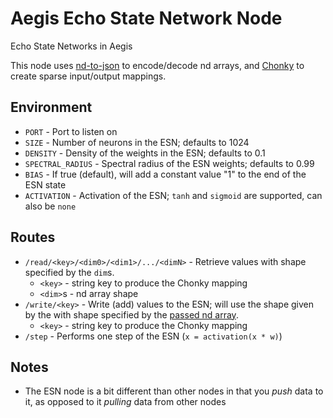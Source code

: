 # Aegis Echo State Network Node
Echo State Networks in Aegis

This node uses [nd-to-json](https://github.com/tehZevo/nd-to-json) to encode/decode nd arrays, and [Chonky](https://github.com/tehZevo/chonky) to create sparse input/output mappings.

## Environment
* `PORT` - Port to listen on
* `SIZE` - Number of neurons in the ESN; defaults to 1024
* `DENSITY` - Density of the weights in the ESN; defaults to 0.1
* `SPECTRAL_RADIUS` - Spectral radius of the ESN weights; defaults to 0.99
* `BIAS` - If true (default), will add a constant value "1" to the end of the ESN state
* `ACTIVATION` - Activation of the ESN; `tanh` and `sigmoid` are supported, can also be `none`

## Routes
* `/read/<key>/<dim0>/<dim1>/.../<dimN>` - Retrieve values with shape specified by the `dim`s.
  * `<key>` - string key to produce the Chonky mapping
  * `<dim>`s - nd array shape
* `/write/<key>` - Write (add) values to the ESN; will use the shape given by the with shape specified by the [passed nd array](https://github.com/tehZevo/nd-to-json).
  * `<key>` - string key to produce the Chonky mapping
* `/step` - Performs one step of the ESN (`x = activation(x * w)`)

## Notes
* The ESN node is a bit different than other nodes in that you *push* data to it, as opposed to it *pulling* data from other nodes
